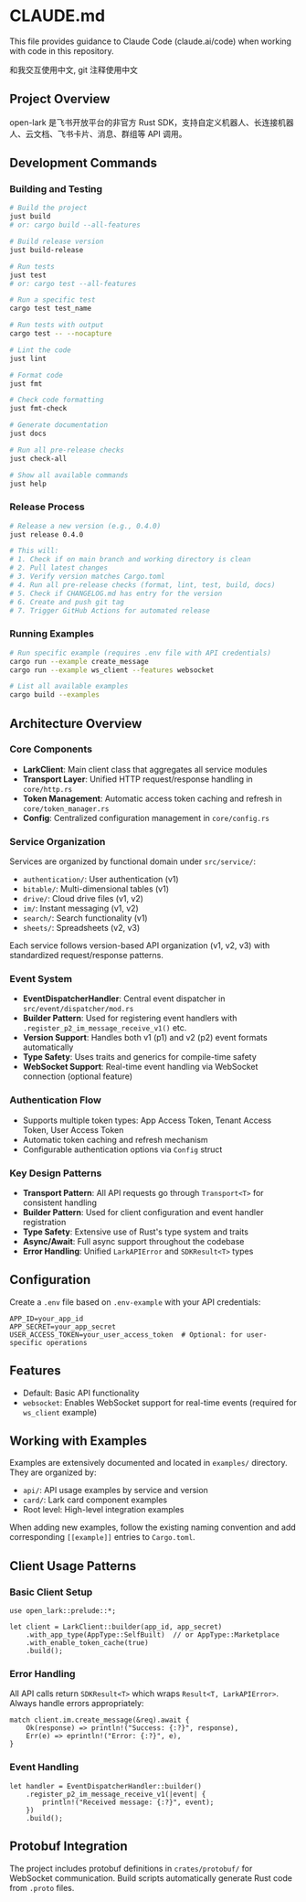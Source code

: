 # CLAUDE.md

This file provides guidance to Claude Code (claude.ai/code) when working with code in this repository.

和我交互使用中文, git 注释使用中文

## Project Overview

open-lark 是飞书开放平台的非官方 Rust SDK，支持自定义机器人、长连接机器人、云文档、飞书卡片、消息、群组等 API 调用。

## Development Commands

### Building and Testing
```bash
# Build the project
just build
# or: cargo build --all-features

# Build release version
just build-release

# Run tests
just test
# or: cargo test --all-features

# Run a specific test
cargo test test_name

# Run tests with output
cargo test -- --nocapture

# Lint the code
just lint

# Format code
just fmt

# Check code formatting
just fmt-check

# Generate documentation
just docs

# Run all pre-release checks
just check-all

# Show all available commands
just help
```

### Release Process
```bash
# Release a new version (e.g., 0.4.0)
just release 0.4.0

# This will:
# 1. Check if on main branch and working directory is clean
# 2. Pull latest changes
# 3. Verify version matches Cargo.toml
# 4. Run all pre-release checks (format, lint, test, build, docs)
# 5. Check if CHANGELOG.md has entry for the version
# 6. Create and push git tag
# 7. Trigger GitHub Actions for automated release
```

### Running Examples
```bash
# Run specific example (requires .env file with API credentials)
cargo run --example create_message
cargo run --example ws_client --features websocket

# List all available examples
cargo build --examples
```

## Architecture Overview

### Core Components
- **LarkClient**: Main client class that aggregates all service modules
- **Transport Layer**: Unified HTTP request/response handling in `core/http.rs`
- **Token Management**: Automatic access token caching and refresh in `core/token_manager.rs`
- **Config**: Centralized configuration management in `core/config.rs`

### Service Organization
Services are organized by functional domain under `src/service/`:
- `authentication/`: User authentication (v1)
- `bitable/`: Multi-dimensional tables (v1)
- `drive/`: Cloud drive files (v1, v2)
- `im/`: Instant messaging (v1, v2)
- `search/`: Search functionality (v1)
- `sheets/`: Spreadsheets (v2, v3)

Each service follows version-based API organization (v1, v2, v3) with standardized request/response patterns.

### Event System
- **EventDispatcherHandler**: Central event dispatcher in `src/event/dispatcher/mod.rs`
- **Builder Pattern**: Used for registering event handlers with `.register_p2_im_message_receive_v1()` etc.
- **Version Support**: Handles both v1 (p1) and v2 (p2) event formats automatically
- **Type Safety**: Uses traits and generics for compile-time safety
- **WebSocket Support**: Real-time event handling via WebSocket connection (optional feature)

### Authentication Flow
- Supports multiple token types: App Access Token, Tenant Access Token, User Access Token
- Automatic token caching and refresh mechanism
- Configurable authentication options via `Config` struct

### Key Design Patterns
- **Transport Pattern**: All API requests go through `Transport<T>` for consistent handling
- **Builder Pattern**: Used for client configuration and event handler registration
- **Type Safety**: Extensive use of Rust's type system and traits
- **Async/Await**: Full async support throughout the codebase
- **Error Handling**: Unified `LarkAPIError` and `SDKResult<T>` types

## Configuration

Create a `.env` file based on `.env-example` with your API credentials:
```
APP_ID=your_app_id
APP_SECRET=your_app_secret
USER_ACCESS_TOKEN=your_user_access_token  # Optional: for user-specific operations
```

## Features

- Default: Basic API functionality
- `websocket`: Enables WebSocket support for real-time events (required for `ws_client` example)

## Working with Examples

Examples are extensively documented and located in `examples/` directory. They are organized by:
- `api/`: API usage examples by service and version
- `card/`: Lark card component examples
- Root level: High-level integration examples

When adding new examples, follow the existing naming convention and add corresponding `[[example]]` entries to `Cargo.toml`.

## Client Usage Patterns

### Basic Client Setup
``` norun
use open_lark::prelude::*;

let client = LarkClient::builder(app_id, app_secret)
    .with_app_type(AppType::SelfBuilt)  // or AppType::Marketplace
    .with_enable_token_cache(true)
    .build();
```

### Error Handling
All API calls return `SDKResult<T>` which wraps `Result<T, LarkAPIError>`. Always handle errors appropriately:
``` norun
match client.im.create_message(&req).await {
    Ok(response) => println!("Success: {:?}", response),
    Err(e) => eprintln!("Error: {:?}", e),
}
```

### Event Handling
``` norun
let handler = EventDispatcherHandler::builder()
    .register_p2_im_message_receive_v1(|event| {
        println!("Received message: {:?}", event);
    })
    .build();
```

## Protobuf Integration

The project includes protobuf definitions in `crates/protobuf/` for WebSocket communication. Build scripts automatically generate Rust code from `.proto` files.